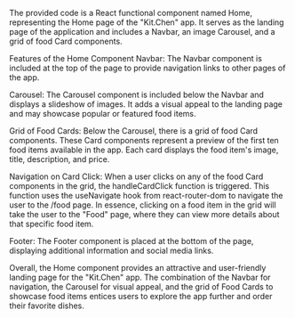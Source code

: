 The provided code is a React functional component named Home, representing the Home page of the "Kit.Chen" app. It serves as the landing page of the application and includes a Navbar, an image Carousel, and a grid of food Card components.

Features of the Home Component
Navbar: The Navbar component is included at the top of the page to provide navigation links to other pages of the app.

Carousel: The Carousel component is included below the Navbar and displays a slideshow of images. It adds a visual appeal to the landing page and may showcase popular or featured food items.

Grid of Food Cards: Below the Carousel, there is a grid of food Card components. These Card components represent a preview of the first ten food items available in the app. Each card displays the food item's image, title, description, and price.

Navigation on Card Click: When a user clicks on any of the food Card components in the grid, the handleCardClick function is triggered. This function uses the useNavigate hook from react-router-dom to navigate the user to the /food page. In essence, clicking on a food item in the grid will take the user to the "Food" page, where they can view more details about that specific food item.

Footer: The Footer component is placed at the bottom of the page, displaying additional information and social media links.

Overall, the Home component provides an attractive and user-friendly landing page for the "Kit.Chen" app. The combination of the Navbar for navigation, the Carousel for visual appeal, and the grid of Food Cards to showcase food items entices users to explore the app further and order their favorite dishes.